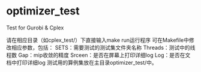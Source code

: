 # optimizer_test
Test for Gurobi &amp; Cplex

请在相应目录（如cplex_test/）下直接输入make run运行程序
可在Makefile中修改相应参数，包括：
  SETS：需要测试的测试集文件夹名称
  Threads：测试中的线程数
  Gap：mip收敛的精度
  Srceen：是否在屏幕上打印详细log
  Log：是否在文档中打印详细log
测试用的算例集放在主目录optimizer_test/中。
